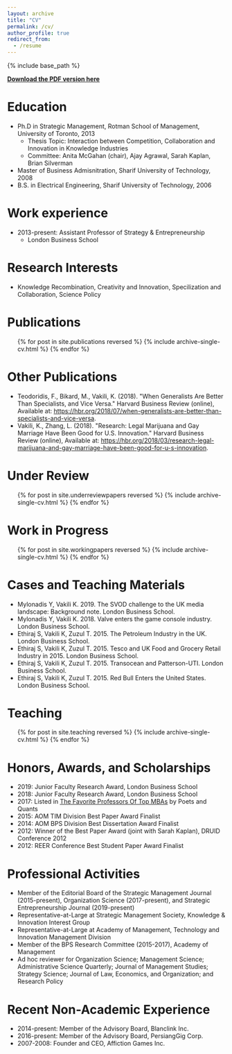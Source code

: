 ```yaml
---
layout: archive
title: "CV"
permalink: /cv/
author_profile: true
redirect_from:
  - /resume
---
```


{% include base_path %}

[<b><u>Download the PDF version here</u></b>](https://www.london.edu/-/media/files/faculty-and-research/faculty-profiles/se-faculty-cvs/cv---keyvan-vakili---1-jan-2020.pdf)

Education
======
* Ph.D in Strategic Management, Rotman School of Management, University of Toronto, 2013 
  * Thesis Topic: Interaction between Competition, Collaboration and Innovation in Knowledge Industries
  * Committee: Anita McGahan (chair), Ajay Agrawal, Sarah Kaplan, Brian Silverman
* Master of Business Admisnitration, Sharif University of Technology, 2008
* B.S. in Electrical Engineering, Sharif University of Technology, 2006


Work experience
======
* 2013-present: Assistant Professor of Strategy & Entrepreneurship
  * London Business School


Research Interests
======
* Knowledge Recombination, Creativity and Innovation, Specilization and Collaboration, Science Policy


Publications
======
  <ul>{% for post in site.publications reversed %}
    {% include archive-single-cv.html %}
  {% endfor %}</ul>


Other Publications
======
* Teodoridis, F., Bikard, M., Vakili, K. (2018). "When Generalists Are Better Than Specialists, and Vice Versa." Harvard Business Review (online), Available at: https://hbr.org/2018/07/when-generalists-are-better-than-specialists-and-vice-versa. 
* Vakili, K., Zhang, L. (2018). "Research: Legal Marijuana and Gay Marriage Have Been Good for U.S. Innovation." Harvard Business Review (online), Available at: https://hbr.org/2018/03/research-legal-marijuana-and-gay-marriage-have-been-good-for-u-s-innovation.
  
Under Review
======
  <ul>{% for post in site.underreviewpapers reversed %}
    {% include archive-single-cv.html %}
  {% endfor %}</ul>


Work in Progress
======
  <ul>{% for post in site.workingpapers reversed %}
    {% include archive-single-cv.html %}
  {% endfor %}</ul>


Cases and Teaching Materials
======
* Mylonadis Y, Vakili K. 2019. The SVOD challenge to the UK media landscape: Background note. London Business School.
* Mylonadis Y, Vakili K. 2018. Valve enters the game console industry. London Business School.
* Ethiraj S, Vakili K, Zuzul T. 2015. The Petroleum Industry in the UK. London Business School.
* Ethiraj S, Vakili K, Zuzul T. 2015. Tesco and UK Food and Grocery Retail Industry in 2015. London Business School.
* Ethiraj S, Vakili K, Zuzul T. 2015. Transocean and Patterson-UTI. London Business School.
* Ethiraj S, Vakili K, Zuzul T. 2015. Red Bull Enters the United States. London Business School.


Teaching
======
  <ul>{% for post in site.teaching reversed %}
    {% include archive-single-cv.html %}
  {% endfor %}</ul>


Honors, Awards, and Scholarships
======
* 2019: Junior Faculty Research Award, London Business School 
* 2018: Junior Faculty Research Award, London Business School 
* 2017: Listed in [<u>The Favorite Professors Of Top MBAs</u>](https://poetsandquants.com/2017/06/14/favorite-professors-top-mbas/) by Poets and Quants
* 2015: AOM TIM Division Best Paper Award Finalist
* 2014: AOM BPS Division Best Dissertation Award Finalist
* 2012: Winner of the Best Paper Award (joint with Sarah Kaplan), DRUID Conference 2012
* 2012: REER Conference Best Student Paper Award Finalist


Professional Activities
======
* Member of the Editorial Board of the Strategic Management Journal (2015-present), Organization Science (2017-present), and Strategic Entrepreneurship Journal (2019-present)
* Representative-at-Large at Strategic Management Society, Knowledge & Innovation Interest Group
* Representative-at-Large at Academy of Management, Technology and Innovation Management Division
* Member of the BPS Research Committee (2015-2017), Academy of Management
* Ad hoc reviewer for Organization Science; Management Science; Administrative Science Quarterly; Journal of Management Studies; Strategy Science; Journal of Law, Economics, and Organization; and Research Policy


Recent Non-Academic Experience
======
* 2014-present: Member of the Advisory Board, Blanclink Inc.
* 2016-present: Member of the Advisory Board, PersiangGig Corp.
* 2007-2008: Founder and CEO, Affiction Games Inc.

